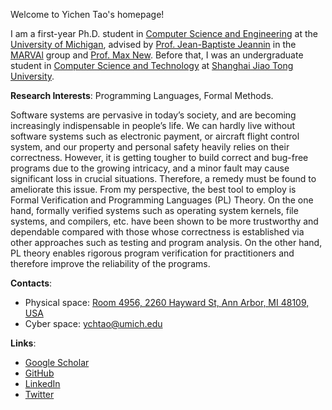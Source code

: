 Welcome to Yichen Tao's homepage!

I am a first-year Ph.D. student in [Computer Science and Engineering](https://cse.engin.umich.edu/) at the [University of Michigan](https://umich.edu/), advised by [Prof. Jean-Baptiste Jeannin](https://jeannin.github.io/) in the [MARVAl](https://marvl.engin.umich.edu/) group and [Prof. Max New](https://maxsnew.com/). 
Before that, I was an undergraduate student in [Computer Science and Technology](https://english.seiee.sjtu.edu.cn/) at [Shanghai Jiao Tong University](https://en.sjtu.edu.cn/). 
<!-- advised by [Prof. Qinxiang Cao](https://jhc.sjtu.edu.cn/people/members/faculty/qinxiang-cao.html). -->

**Research Interests**: Programming Languages, Formal Methods.

Software systems are pervasive in today’s society, and are becoming increasingly indispensable in people’s life. We can hardly live without software systems such as electronic payment, or aircraft flight control system, and our property and personal safety heavily relies on their correctness. However, it is getting tougher to build correct and bug-free programs due to the growing intricacy, and a minor fault may cause significant loss in crucial situations. Therefore, a remedy must be found to ameliorate this issue. From my perspective, the best tool to employ is Formal Verification and Programming Languages (PL) Theory. On the one hand, formally verified systems such as operating system kernels, file systems, and compilers, etc. have been shown to be more trustworthy and dependable compared with those whose correctness is established via other approaches such as testing and program analysis. On the other hand, PL theory enables rigorous program verification for practitioners and therefore improve the reliability of the programs.

**Contacts**:
- Physical space: [Room 4956, 2260 Hayward St, Ann Arbor, MI 48109, USA](https://maps.app.goo.gl/y5fG6HCNfeiwRz4a6)
- Cyber space: [ychtao@umich.edu](mailto:ychtao@umich.edu)

**Links**:
- [Google Scholar](https://scholar.google.com/citations?user=bWpMUNUAAAAJ&hl=en&oi=sra)
- [GitHub](https://github.com/ychtao)
- [LinkedIn](https://www.linkedin.com/in/yichen-tao-196478286/)
- [Twitter](https://twitter.com/Yichen_Tao_)
